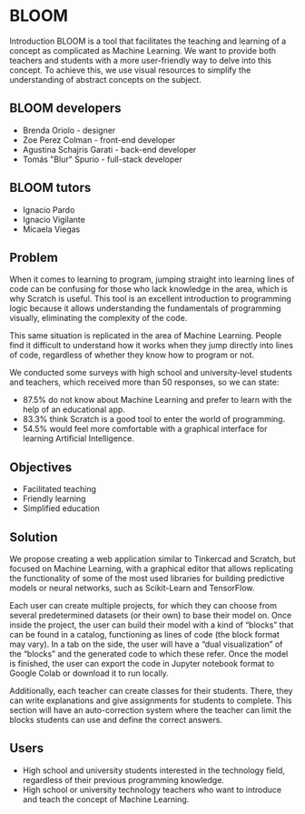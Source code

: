 # BLOOM
Introduction
BLOOM is a tool that facilitates the teaching and learning of a concept as complicated as Machine Learning. We want to provide both teachers and students with a more user-friendly way to delve into this concept. To achieve this, we use visual resources to simplify the understanding of abstract concepts on the subject.

## BLOOM developers
- Brenda Oriolo - designer
- Zoe Perez Colman - front-end developer
- Agustina Schajris Garati - back-end developer
- Tomás "Blur" Spurio - full-stack developer

## BLOOM tutors
- Ignacio Pardo
- Ignacio Vigilante
- Micaela Viegas

## Problem
When it comes to learning to program, jumping straight into learning lines of code can be confusing for those who lack knowledge in the area, which is why Scratch is useful. This tool is an excellent introduction to programming logic because it allows understanding the fundamentals of programming visually, eliminating the complexity of the code.

This same situation is replicated in the area of Machine Learning. People find it difficult to understand how it works when they jump directly into lines of code, regardless of whether they know how to program or not.

We conducted some surveys with high school and university-level students and teachers, which received more than 50 responses, so we can state:
- 87.5% do not know about Machine Learning and prefer to learn with the help of an educational app.
- 83.3% think Scratch is a good tool to enter the world of programming.
- 54.5% would feel more comfortable with a graphical interface for learning Artificial Intelligence.

## Objectives
- Facilitated teaching
- Friendly learning
- Simplified education

## Solution
We propose creating a web application similar to Tinkercad and Scratch, but focused on Machine Learning, with a graphical editor that allows replicating the functionality of some of the most used libraries for building predictive models or neural networks, such as Scikit-Learn and TensorFlow.

Each user can create multiple projects, for which they can choose from several predetermined datasets (or their own) to base their model on. Once inside the project, the user can build their model with a kind of “blocks” that can be found in a catalog, functioning as lines of code (the block format may vary). In a tab on the side, the user will have a “dual visualization” of the “blocks” and the generated code to which these refer. Once the model is finished, the user can export the code in Jupyter notebook format to Google Colab or download it to run locally.

Additionally, each teacher can create classes for their students. There, they can write explanations and give assignments for students to complete. This section will have an auto-correction system where the teacher can limit the blocks students can use and define the correct answers.

## Users
- High school and university students interested in the technology field, regardless of their previous programming knowledge.
- High school or university technology teachers who want to introduce and teach the concept of Machine Learning.

